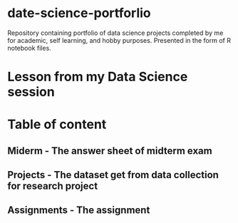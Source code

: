# date-science-portforlio
Repository containing portfolio of data science projects completed by me for academic, self learning, and hobby purposes. Presented in the form of R notebook files.
# Lesson from my Data Science session

# Table of content
 ## Miderm - The answer sheet of midterm exam
 ## Projects - The dataset get from data collection for research project
 ## Assignments - The assignment
